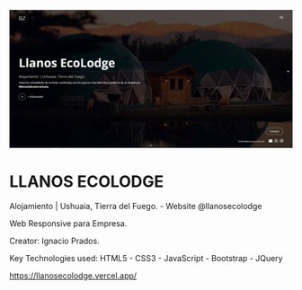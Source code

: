 ![banner](https://raw.githubusercontent.com/IgnacioPrados/llanosecolodge/main/img/preview.JPG)
# LLANOS ECOLODGE

Alojamiento | Ushuaia, Tierra del Fuego. - Website @llanosecolodge

Web Responsive  para Empresa.

Creator: Ignacio Prados.

Key Technologies used: HTML5 - CSS3 - JavaScript - Bootstrap - JQuery

https://llanosecolodge.vercel.app/